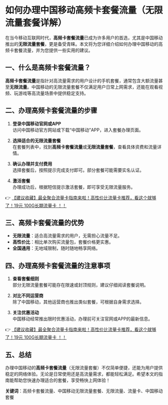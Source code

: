 # 如何办理中国移动高频卡套餐流量（无限流量套餐详解）

在当今移动互联网时代，**高频卡套餐流量**已成为许多用户的首选，尤其是中国移动推出的**无限流量套餐**，更是备受青睐。本文将为您详细介绍如何办理中国移动的高频卡套餐流量，并为您提供一些实用的建议。

## 一、什么是高频卡套餐流量？

**高频卡套餐流量**是指针对高流量需求的用户设计的手机套餐，通常包含大额流量甚至**无限流量**。中国移动的无限流量套餐不仅满足用户日常上网需求，还能在观看视频、玩游戏等高流量场景中提供稳定支持。

## 二、办理高频卡套餐流量的步骤

1. **登录中国移动官网或APP**  
   访问中国移动官方网站或下载“中国移动”APP，进入套餐办理页面。

2. **选择适合的无限流量套餐**  
   在套餐列表中，找到**高频卡套餐流量**或**无限流量套餐**，查看具体资费和流量详情。

3. **确认办理并支付费用**  
   选择套餐后，按照提示完成支付即可。部分套餐可能需要实名认证。

4. **激活套餐**  
   办理成功后，根据短信提示激活套餐，即可享受无限流量服务。

👉 [【建议收藏】最全聚合流量卡指南来啦！高性价比流量卡推荐，看这个就够了！19元 100G长期流量卡 ！！](https://bit.ly/Liuliangka)

## 三、高频卡套餐流量的优势

- **无限流量**：适合高流量需求的用户，无需担心流量不足。
- **高性价比**：相比单次购买流量包，套餐价格更实惠。
- **全国通用**：无地域限制，随时随地畅享网络。

## 四、办理高频卡套餐流量的注意事项

1. **查看套餐细则**  
   部分无限流量套餐可能存在限速或封顶规则，建议仔细阅读套餐说明。

2. **对比不同运营商**  
   除了中国移动，其他运营商也推出类似套餐，可根据自身需求选择。

3. **关注优惠活动**  
   中国移动经常推出限时优惠活动，办理前可关注官网或APP的最新信息。

👉 [【建议收藏】最全聚合流量卡指南来啦！高性价比流量卡推荐，看这个就够了！19元 100G长期流量卡 ！！](https://bit.ly/Liuliangka)

## 五、总结

办理中国移动的**高频卡套餐流量**（无限流量套餐）不仅简单便捷，还能为用户提供稳定的网络体验。无论是日常使用还是高流量需求，都能轻松满足。希望本文的指南能帮助您快速办理适合的套餐，享受畅快上网体验！

**关键词**：高频卡套餐流量、中国移动无限流量套餐、无限流量、流量卡、中国移动套餐
